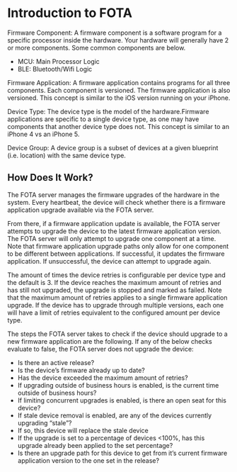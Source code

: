 # Introduction to FOTA 

Firmware Component: A firmware component is a software program for a specific processor inside the hardware. Your hardware will generally have 2 or more components. Some common components are below.

- MCU: Main Processor Logic
- BLE: Bluetooth/Wifi Logic
 
Firmware Application: A firmware application contains programs for all three components. Each component is versioned. The firmware application is also versioned. This concept is similar to the iOS version running on your iPhone. 

Device  Type: The device type is the model of the hardware.Firmware applications are specific to a single device type, as one may have components that another device type does not. This concept is similar to an iPhone 4 vs an iPhone 5. 

Device Group: A device group is a subset of devices at a given blueprint (i.e. location) with the same device type. 


## How Does It Work?

The FOTA server manages the firmware upgrades of the hardware in the system. Every heartbeat, the device will check whether there is a firmware application upgrade available via the FOTA server. 

From there, if a firmware application update is available, the FOTA server attempts to upgrade the device to the latest firmware application version. The FOTA server will only attempt to upgrade one component at a time. Note that firmware application upgrade paths only allow for one component to be different between applications.  If successful, it updates the firmware application. If unsuccessful, the device can attempt to upgrade again. 

The amount of times the device retries is configurable per device type and the default is 3. If the device reaches the maximum amount of retries and has still not upgraded, the upgrade is stopped and marked as failed. Note that the maximum amount of retries applies to a single firmware application upgrade. If the device has to upgrade through multiple versions, each one will have a limit of retries equivalent to the configured amount per device type. 

The steps the FOTA server takes to check if the device should upgrade to a new firmware application are the following. If any of the below checks evaluate to false, the FOTA server does not upgrade the device: 

- Is there an active release?
- Is the device’s firmware already up to date?
- Has the device exceeded the maximum amount of retries?
- If upgrading outside of business hours is enabled, is the current time outside of business hours?
- If limiting concurrent upgrades is enabled, is there an open seat for this device?
- If stale device removal is enabled, are any of the devices currently upgrading “stale”? 
- If so, this device will replace the stale device
- If the upgrade is set to a percentage of devices <100%, has this upgrade already been applied to the set percentage?
- Is there an upgrade path for this device to get from it’s current firmware application version to the one set in the release?
